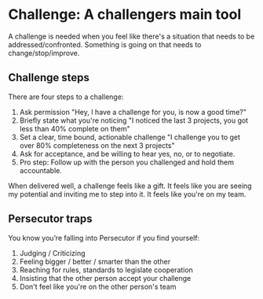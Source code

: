# Challenge: A challengers main tool

A challenge is needed when you feel like there's a situation that needs to be addressed/confronted. Something is going on that needs to change/stop/improve.

## Challenge steps

There are four steps to a challenge:

1. Ask permission "Hey, I have a challenge for you, is now a good time?"
2. Briefly state what you're noticing "I noticed the last 3 projects, you got less than 40% complete on them"
3. Set a clear, time bound, actionable challenge  "I challenge you to get over 80% completeness on the next 3 projects"
4. Ask for acceptance, and be willing to hear yes, no, or to negotiate.
5. Pro step: Follow up with the person you challenged and hold them accountable.

When delivered well, a challenge feels like a gift. It feels like you are seeing my potential and inviting me to step into it. It feels like you're on my team.

## Persecutor traps

You know you’re falling into Persecutor if you find yourself:

1. Judging / Criticizing
2. Feeling bigger / better / smarter than the other
3. Reaching for rules, standards to legislate cooperation
4. Insisting that the other person accept your challenge
5. Don't feel like you're on the other person's team
